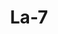 ---
layout: product
title: "La-7"
price: "1900" 
desc: "Maketa"
img_path: "/assets/img/7066.jpg"
brand: "EDUARD"
available: false
special_offer: false
new: false
soon: false
cat: "010000"
subcat: "010400"
subsubcat: "00"
sifra: "7066"
popular: false
---
